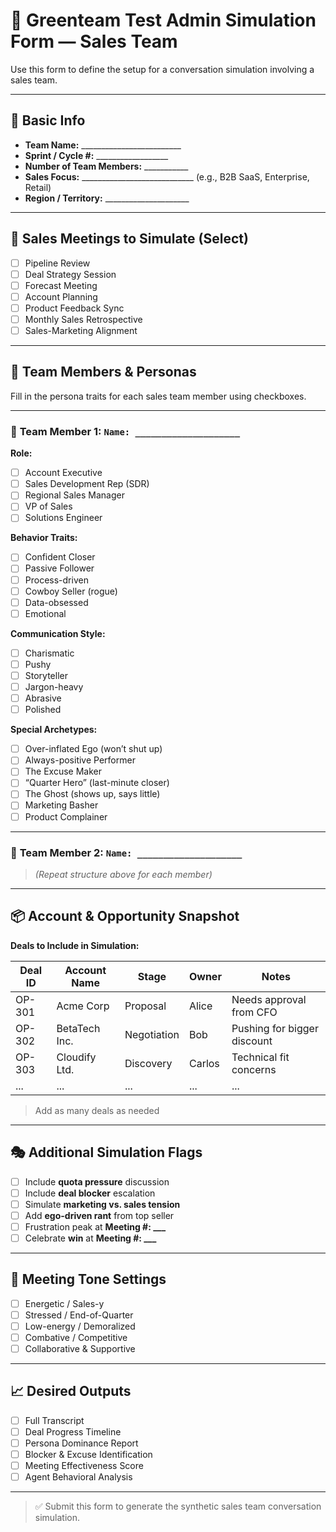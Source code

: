 # 💼 Greenteam Test Admin Simulation Form — Sales Team

Use this form to define the setup for a conversation simulation involving a sales team.

---

## 📘 Basic Info

- **Team Name:** _________________________  
- **Sprint / Cycle #:** __________________  
- **Number of Team Members:** ___________  
- **Sales Focus:** ____________________________ (e.g., B2B SaaS, Enterprise, Retail)  
- **Region / Territory:** _____________________  

---

## 📅 Sales Meetings to Simulate (Select)

- [ ] Pipeline Review  
- [ ] Deal Strategy Session  
- [ ] Forecast Meeting  
- [ ] Account Planning  
- [ ] Product Feedback Sync  
- [ ] Monthly Sales Retrospective  
- [ ] Sales-Marketing Alignment  

---

## 🧱 Team Members & Personas

Fill in the persona traits for each sales team member using checkboxes.

---

### 👤 **Team Member 1: `Name: ____________________`**

**Role:**
- [ ] Account Executive  
- [ ] Sales Development Rep (SDR)  
- [ ] Regional Sales Manager  
- [ ] VP of Sales  
- [ ] Solutions Engineer  

**Behavior Traits:**
- [ ] Confident Closer  
- [ ] Passive Follower  
- [ ] Process-driven  
- [ ] Cowboy Seller (rogue)  
- [ ] Data-obsessed  
- [ ] Emotional  

**Communication Style:**
- [ ] Charismatic  
- [ ] Pushy  
- [ ] Storyteller  
- [ ] Jargon-heavy  
- [ ] Abrasive  
- [ ] Polished  

**Special Archetypes:**
- [ ] Over-inflated Ego (won’t shut up)  
- [ ] Always-positive Performer  
- [ ] The Excuse Maker  
- [ ] “Quarter Hero” (last-minute closer)  
- [ ] The Ghost (shows up, says little)  
- [ ] Marketing Basher  
- [ ] Product Complainer  

---

### 👤 **Team Member 2: `Name: ____________________`**
> _(Repeat structure above for each member)_

---

## 📦 Account & Opportunity Snapshot

**Deals to Include in Simulation:**

| Deal ID  | Account Name     | Stage       | Owner     | Notes                              |
|----------|------------------|-------------|-----------|-------------------------------------|
| OP-301   | Acme Corp         | Proposal    | Alice     | Needs approval from CFO             |
| OP-302   | BetaTech Inc.     | Negotiation | Bob       | Pushing for bigger discount         |
| OP-303   | Cloudify Ltd.     | Discovery   | Carlos    | Technical fit concerns              |
| ...      | ...               | ...         | ...       | ...                                 |

> Add as many deals as needed

---

## 🎭 Additional Simulation Flags

- [ ] Include **quota pressure** discussion  
- [ ] Include **deal blocker** escalation  
- [ ] Simulate **marketing vs. sales tension**  
- [ ] Add **ego-driven rant** from top seller  
- [ ] Frustration peak at **Meeting #: ___**  
- [ ] Celebrate **win** at **Meeting #: ___**

---

## 🧩 Meeting Tone Settings

- [ ] Energetic / Sales-y  
- [ ] Stressed / End-of-Quarter  
- [ ] Low-energy / Demoralized  
- [ ] Combative / Competitive  
- [ ] Collaborative & Supportive  

---

## 📈 Desired Outputs

- [ ] Full Transcript  
- [ ] Deal Progress Timeline  
- [ ] Persona Dominance Report  
- [ ] Blocker & Excuse Identification  
- [ ] Meeting Effectiveness Score  
- [ ] Agent Behavioral Analysis  

---

> ✅ Submit this form to generate the synthetic sales team conversation simulation.
